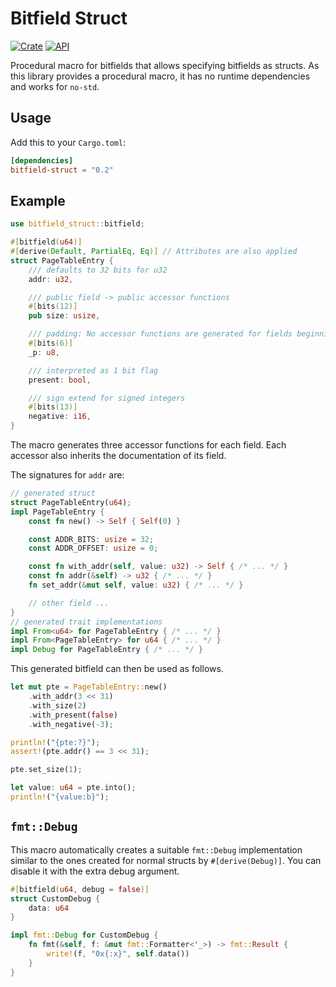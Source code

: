 # Bitfield Struct

[![Crate](https://img.shields.io/crates/v/bitfield-struct.svg)](https://crates.io/crates/bitfield-struct)
[![API](https://docs.rs/bitfield-struct/badge.svg)](https://docs.rs/bitfield-struct)

Procedural macro for bitfields that allows specifying bitfields as structs.
As this library provides a procedural macro, it has no runtime dependencies and works for `no-std`.

## Usage

Add this to your `Cargo.toml`:

```toml
[dependencies]
bitfield-struct = "0.2"
```

## Example

```rs
use bitfield_struct::bitfield;

#[bitfield(u64)]
#[derive(Default, PartialEq, Eq)] // Attributes are also applied
struct PageTableEntry {
    /// defaults to 32 bits for u32
    addr: u32,

    /// public field -> public accessor functions
    #[bits(12)]
    pub size: usize,

    /// padding: No accessor functions are generated for fields beginning with `_`.
    #[bits(6)]
    _p: u8,

    /// interpreted as 1 bit flag
    present: bool,

    /// sign extend for signed integers
    #[bits(13)]
    negative: i16,
}
```

The macro generates three accessor functions for each field.
Each accessor also inherits the documentation of its field.

The signatures for `addr` are:

```rs
// generated struct
struct PageTableEntry(u64);
impl PageTableEntry {
    const fn new() -> Self { Self(0) }

    const ADDR_BITS: usize = 32;
    const ADDR_OFFSET: usize = 0;

    const fn with_addr(self, value: u32) -> Self { /* ... */ }
    const fn addr(&self) -> u32 { /* ... */ }
    fn set_addr(&mut self, value: u32) { /* ... */ }

    // other field ...
}
// generated trait implementations
impl From<u64> for PageTableEntry { /* ... */ }
impl From<PageTableEntry> for u64 { /* ... */ }
impl Debug for PageTableEntry { /* ... */ }
```

This generated bitfield can then be used as follows.

```rs
let mut pte = PageTableEntry::new()
    .with_addr(3 << 31)
    .with_size(2)
    .with_present(false)
    .with_negative(-3);

println!("{pte:?}");
assert!(pte.addr() == 3 << 31);

pte.set_size(1);

let value: u64 = pte.into();
println!("{value:b}");
```

## `fmt::Debug`

This macro automatically creates a suitable `fmt::Debug` implementation
similar to the ones created for normal structs by `#[derive(Debug)]`.
You can disable it with the extra debug argument.

```rs
#[bitfield(u64, debug = false)]
struct CustomDebug {
    data: u64
}

impl fmt::Debug for CustomDebug {
    fn fmt(&self, f: &mut fmt::Formatter<'_>) -> fmt::Result {
        write!(f, "0x{:x}", self.data())
    }
}
```
